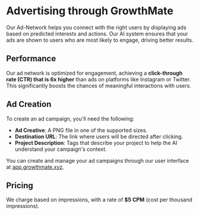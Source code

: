 # Advertising through GrowthMate

Our Ad-Network helps you connect with the right users by displaying ads based on predicted interests and actions. Our AI system ensures that your ads are shown to users who are most likely to engage, driving better results.

## Performance

Our ad network is optimized for engagement, achieving a **click-through rate (CTR) that is 6x higher** than ads on platforms like Instagram or Twitter. This significantly boosts the chances of meaningful interactions with users.

## Ad Creation

To create an ad campaign, you'll need the following:
- **Ad Creative**: A PNG file in one of the supported sizes.
- **Destination URL**: The link where users will be directed after clicking.
- **Project Description**: Tags that describe your project to help the AI understand your campaign's context.

You can create and manage your ad campaigns through our user interface at [app.growthmate.xyz](https://app.growthmate.xyz).

## Pricing

We charge based on impressions, with a rate of **$5 CPM** (cost per thousand impressions).
